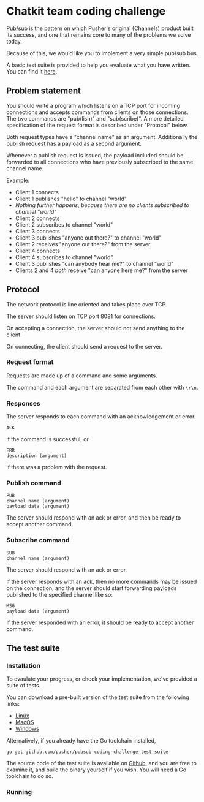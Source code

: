# Chatkit team coding challenge

[Pub/sub](https://en.wikipedia.org/wiki/Publish%E2%80%93subscribe_pattern) is
the pattern on which Pusher's original (Channels) product built its success,
and one that remains core to many of the problems we solve today.

Because of this, we would like you to implement a very simple pub/sub bus.

A basic test suite is provided to help you evaluate what you have written. You
can find it [here](TODO).

## Problem statement

You should write a program which listens on a TCP port for incoming
connections and accepts commands from clients on those connections. The two
commands are "pub(lish)" and "sub(scribe)". A more detailed specification of
the request format is described under "Protocol" below.

Both request types have a "channel name" as an argument.
Additionally the publish request has a payload as a second argument.

Whenever a publish request is issued, the payload included should be forwarded
to all connections who have previously subscribed to the same channel name.

Example:

- Client 1 connects
- Client 1 publishes "hello" to channel "world"
- *Nothing further happens, because there are no clients subscribed to
  channel "world"*
- Client 2 connects
- Client 2 subscribes to channel "world"
- Client 3 connects
- Client 3 publishes "anyone out there?" to channel "world"
- Client 2 receives "anyone out there?" from the server
- Client 4 connects
- Client 4 subscribes to channel "world"
- Client 3 publishes "can anybody hear me?" to channel "world"
- Clients 2 and 4 *both* receive "can anyone here me?" from the server

## Protocol

The network protocol is line oriented and takes place over TCP.

The server should listen on TCP port 8081 for connections.

On accepting a connection, the server should not send anything to the client

On connecting, the client should send a request to the server.

### Request format

Requests are made up of a command and some arguments.

The command and each argument are separated from each other with `\r\n`.

### Responses

The server responds to each command with an acknowledgement or error.

```
ACK
```

if the command is successful, or

```
ERR
description (argument)
```

if there was a problem with the request.

### Publish command

```
PUB
channel name (argument)
payload data (argument)
```

The server should respond with an ack or error, and then be ready to accept
another command.

### Subscribe command

```
SUB
channel name (argument)
```

The server should respond with an ack or error.

If the server responds with an ack, then no more commands may be issued on the
connection, and the server should start forwarding payloads published to the
specified channel like so:

```
MSG
payload data (argument)
```

If the server responded with an error, it should be ready to accept another
command.

## The test suite

### Installation

To evaulate your progress, or check your implementation, we've provided a
suite of tests.

You can download a pre-built version of the test suite from the following
links:

- [Linux](TODO)
- [MacOS](TODO)
- [Windows](TODO)

Alternatively, if you already have the Go toolchain installed,

```
go get github.com/pusher/pubsub-coding-challenge-test-suite
```

The source code of the test suite is available on
[Github](https://github.com/pusher/pubsub-coding-challenge-test-suite), and
you are free to examine it, and build the binary yourself if you wish. You
will need a Go toolchain to do so.

### Running


